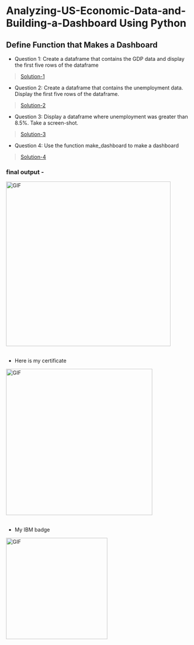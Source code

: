 # Analyzing-US-Economic-Data-and-Building-a-Dashboard Using Python


## Define Function that Makes a Dashboard
- Question 1: Create a dataframe that contains the GDP data and display the first five rows of the dataframe

> <a href='https://github.com/Kushal997-das/IBM-final-project/blob/master/finalproject/1%20(2).JPG'>Solution-1</a>

- Question 2: Create a dataframe that contains the unemployment data. Display the first five rows of the dataframe.
> <a href='https://github.com/Kushal997-das/IBM-final-project/blob/master/finalproject/21%20.jpg'>Solution-2</a>
- Question 3: Display a dataframe where unemployment was greater than 8.5%. Take a screen-shot.
> <a href="https://github.com/Kushal997-das/IBM-final-project/blob/master/finalproject/22%20.JPG">Solution-3</a>
- Question 4: Use the function make_dashboard to make a dashboard
> <a href="https://github.com/Kushal997-das/IBM-final-project/blob/master/finalproject/25%20.JPG">Solution-4</a>
 
 
 ### final output -
 
 <img align='center' alt="GIF" width='450px' src="https://github.com/Kushal997-das/IBM-final-project/blob/master/SCREENSHOT%20OF%20DASHBOARD%20of%20Unemployement%20stats%20according%20to%20GDP.png"> <br> <br>
 
 - Here is my certificate
 
 <img align='center' alt="GIF" width='400px' src="https://github.com/Kushal997-das/IBM-final-project/blob/master/IBM%20certificate/Capture123434.JPG"> <br> <br>
 
 - My IBM badge
 
 <img align='center' alt="GIF" width='277px' src="https://github.com/Kushal997-das/IBM-final-project/blob/master/IBM%20certificate/python-for-data-science-and-ai.png"> <br> <br>
 
